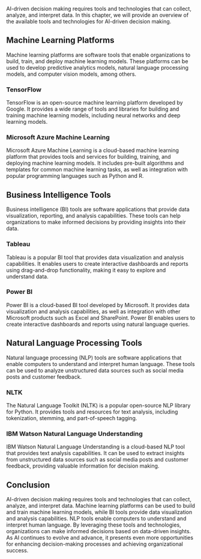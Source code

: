 
AI-driven decision making requires tools and technologies that can collect, analyze, and interpret data. In this chapter, we will provide an overview of the available tools and technologies for AI-driven decision making.

Machine Learning Platforms
--------------------------

Machine learning platforms are software tools that enable organizations to build, train, and deploy machine learning models. These platforms can be used to develop predictive analytics models, natural language processing models, and computer vision models, among others.

### TensorFlow

TensorFlow is an open-source machine learning platform developed by Google. It provides a wide range of tools and libraries for building and training machine learning models, including neural networks and deep learning models.

### Microsoft Azure Machine Learning

Microsoft Azure Machine Learning is a cloud-based machine learning platform that provides tools and services for building, training, and deploying machine learning models. It includes pre-built algorithms and templates for common machine learning tasks, as well as integration with popular programming languages such as Python and R.

Business Intelligence Tools
---------------------------

Business intelligence (BI) tools are software applications that provide data visualization, reporting, and analysis capabilities. These tools can help organizations to make informed decisions by providing insights into their data.

### Tableau

Tableau is a popular BI tool that provides data visualization and analysis capabilities. It enables users to create interactive dashboards and reports using drag-and-drop functionality, making it easy to explore and understand data.

### Power BI

Power BI is a cloud-based BI tool developed by Microsoft. It provides data visualization and analysis capabilities, as well as integration with other Microsoft products such as Excel and SharePoint. Power BI enables users to create interactive dashboards and reports using natural language queries.

Natural Language Processing Tools
---------------------------------

Natural language processing (NLP) tools are software applications that enable computers to understand and interpret human language. These tools can be used to analyze unstructured data sources such as social media posts and customer feedback.

### NLTK

The Natural Language Toolkit (NLTK) is a popular open-source NLP library for Python. It provides tools and resources for text analysis, including tokenization, stemming, and part-of-speech tagging.

### IBM Watson Natural Language Understanding

IBM Watson Natural Language Understanding is a cloud-based NLP tool that provides text analysis capabilities. It can be used to extract insights from unstructured data sources such as social media posts and customer feedback, providing valuable information for decision making.

Conclusion
----------

AI-driven decision making requires tools and technologies that can collect, analyze, and interpret data. Machine learning platforms can be used to build and train machine learning models, while BI tools provide data visualization and analysis capabilities. NLP tools enable computers to understand and interpret human language. By leveraging these tools and technologies, organizations can make informed decisions based on data-driven insights. As AI continues to evolve and advance, it presents even more opportunities for enhancing decision-making processes and achieving organizational success.

